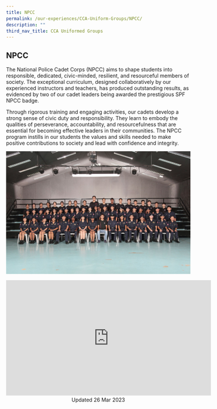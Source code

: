 ```yaml
---
title: NPCC
permalink: /our-experiences/CCA-Uniform-Groups/NPCC/
description: ""
third_nav_title: CCA Uniformed Groups
---
```

## NPCC 

The National Police Cadet Corps (NPCC) aims to shape students into responsible, dedicated, civic-minded, resilient, and resourceful members of society. The exceptional curriculum, designed collaboratively by our experienced instructors and teachers, has produced outstanding results, as evidenced by two of our cadet leaders being awarded the prestigious SPF NPCC badge.

Through rigorous training and engaging activities, our cadets develop a strong sense of civic duty and responsibility. They learn to embody the qualities of perseverance, accountability, and resourcefulness that are essential for becoming effective leaders in their communities. The NPCC program instills in our students the values and skills needed to make positive contributions to society and lead with confidence and integrity.

![](/images/JS-NPCC.jpg)

<iframe width="560" height="315" src="https://www.youtube.com/embed/16wDy2ivixM" title="YouTube video player" frameborder="0" allow="accelerometer; autoplay; clipboard-write; encrypted-media; gyroscope; picture-in-picture; web-share" allowfullscreen=""></iframe>

<center> Updated 26 Mar 2023 </center>